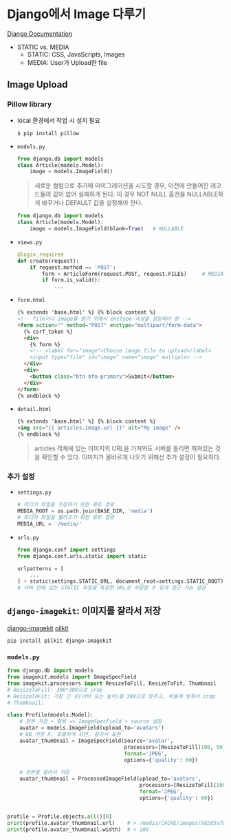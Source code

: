 # Django에서 Image 다루기

[Django Documentation](https://docs.djangoproject.com/en/2.1/howto/static-files/)

- STATIC vs. MEDIA
  - STATIC: CSS, JavaScripts, Images
  - MEDIA: User가 Upload한 file

## Image Upload

### Pillow library

- local 환경에서 작업 시 설치 필요

  ```shell
  $ pip install pillow
  ```

- `models.py`

  ```python
  from django.db import models
  class Article(models.Model):
      image = models.ImageField()
  ```

  > 새로운 컬럼으로 추가해 마이그레이션을 시도할 경우,
  > 이전에 만들어진 레코드들의 값이 없어 실패하게 된다.
  > 이 경우 NOT NULL 옵션을 NULLABLE하게 바꾸거나 DEFAULT 값을 설정해야 한다.

  ```python
  from django.db import models
  class Article(models.Model):
      image = models.ImageField(blank=True)   # NULLABLE
  ```

- `views.py`

  ```python
  @login_required
  def create(request):
      if request.method == 'POST':
          form = ArticleForm(request.POST, request.FILES)     # MEDIA 파일을 받기 위한 설정
          if form.is_valid():
              ...
  ```

- `form.html`

  ```html
  {% extends 'base.html' %} {% block content %}
  <!-- file이나 image를 받기 위해서 enctype 속성을 설정해야 함 -->
  <form action="" method="POST" enctype="multipart/form-data">
    {% csrf_token %}
    <div>
      {% form %}
      <!-- <label for="image">Choose image file to upload</label>
      <input type="file" id="image" name="image" multiple> -->
    </div>
    <div>
      <button class="btn btn-primary">Submit</button>
    </div>
  </form>
  {% endblock %}
  ```

- `detail.html`

  ```html
  {% extends 'base.html' %} {% block content %}
  <img src="{{ articles.image.url }}" alt="My image" />
  {% endblock %}
  ```

  > articles 객체에 있는 이미지의 URL을 가져와도 서버를 돌리면 깨져있는 것을 확인할 수 있다. 이미지가 올바르게 나오기 위해선 추가 설정이 필요하다.

### 추가 설정

- `settings.py`

  ```python
  # 미디어 파일을 저장하기 위한 루트 경로
  MEDIA_ROOT = os.path.join(BASE_DIR, 'media')
  # 미디어 파일을 불러오기 위한 루트 경로
  MEDIA_URL = '/media/'
  ```

- `urls.py`

  ```python
  from django.conf import settings
  from django.conf.urls.static import static

  urlpatterns = [
      ...
  ] + static(settings.STATIC_URL, document_root=settings.STATIC_ROOT)
  # 서버 안에 있는 STATIC 파일을 특정한 URL로 서빙할 수 있게 접근 가능 설정
  ```

## `django-imagekit`: 이미지를 잘라서 저장

[django-imagekit](https://github.com/matthewwithanm/django-imagekit)
[pilkit](https://github.com/matthewwithanm/pilkit)

```shell
pip install pilkit django-imagekit
```

### `models.py`

```python
from django.db import models
from imagekit.models import ImageSpecField
from imagekit.processors import ResizeToFill, ResizeToFit, Thumbnail
# ResizeToFill: 300*300으로 crop
# ResizeToFit: 가장 긴 곳(너비 또는 높이)을 300으로 맞추고, 비율에 맞춰서 crop
# Thumbnail:

class Profile(models.Model):
    # 원본 저장 + 활용 => ImageSpecField + source 설정
    avatar = models.ImageField(upload_to='avatars')
    # DB 저장 X, 호출하게 되면, 잘라서 표현
    avatar_thumbnail = ImageSpecField(source='avatar',
                                      processors=[ResizeToFill(100, 50)],
                                      format='JPEG',
                                      options={'quality': 60})

    # 원본을 잘라서 저장
    avatar_thumbnail = ProcessedImageField(upload_to='avatars',
                                           processors=[ResizeToFill(100, 50)],
                                           format='JPEG',
                                           options={'quality': 60})


profile = Profile.objects.all()[0]
print(profile.avatar_thumbnail.url)    # > /media/CACHE/images/982d5af84cddddfd0fbf70892b4431e4.jpg
print(profile.avatar_thumbnail.width)  # > 100
```
